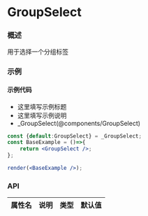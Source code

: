 
# GroupSelect


### 概述

用于选择一个分组标签


### 示例

#### 示例代码

- 这里填写示例标题
- 这里填写示例说明
- _GroupSelect(@components/GroupSelect)

```jsx
const {default:GroupSelect} = _GroupSelect;
const BaseExample = ()=>{
    return <GroupSelect />;
};

render(<BaseExample />);

```


### API

|属性名|说明|类型|默认值|
|  ---  | ---  | --- | --- |

